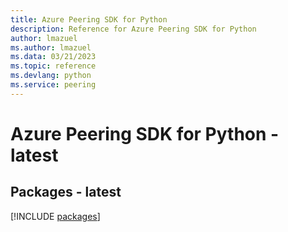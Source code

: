 ```yaml
---
title: Azure Peering SDK for Python
description: Reference for Azure Peering SDK for Python
author: lmazuel
ms.author: lmazuel
ms.data: 03/21/2023
ms.topic: reference
ms.devlang: python
ms.service: peering
---
```

# Azure Peering SDK for Python - latest
## Packages - latest
[!INCLUDE [packages](peering-index.md)]